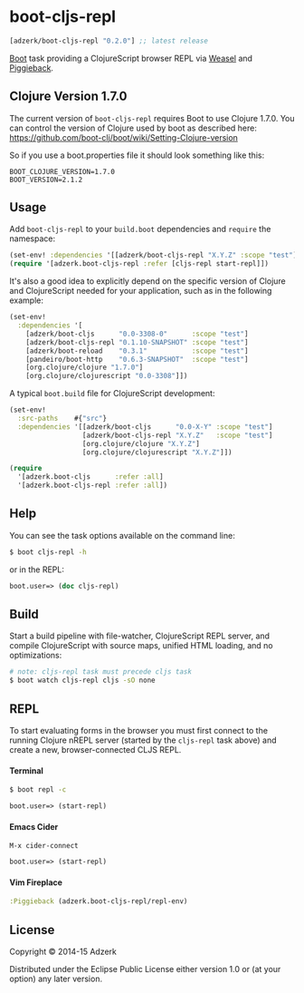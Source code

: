 # boot-cljs-repl

[](dependency)
```clojure
[adzerk/boot-cljs-repl "0.2.0"] ;; latest release
```
[](/dependency)

[Boot] task providing a ClojureScript browser REPL via [Weasel] and [Piggieback].

## Clojure Version 1.7.0

The current version of `boot-cljs-repl` requires Boot to use Clojure 1.7.0. You
can control the version of Clojure used by boot as described here:
https://github.com/boot-clj/boot/wiki/Setting-Clojure-version


So if you use a boot.properties file it should look something like this:
```
BOOT_CLOJURE_VERSION=1.7.0
BOOT_VERSION=2.1.2
```

## Usage

Add `boot-cljs-repl` to your `build.boot` dependencies and `require` the
namespace:

```clj
(set-env! :dependencies '[[adzerk/boot-cljs-repl "X.Y.Z" :scope "test"]])
(require '[adzerk.boot-cljs-repl :refer [cljs-repl start-repl]])
```

It's also a good idea to explicitly depend on the specific version of Clojure
and ClojureScript needed for your application, such as in the following example:

```clj
(set-env!
  :dependencies '[
    [adzerk/boot-cljs      "0.0-3308-0"      :scope "test"]
    [adzerk/boot-cljs-repl "0.1.10-SNAPSHOT" :scope "test"]
    [adzerk/boot-reload    "0.3.1"           :scope "test"]
    [pandeiro/boot-http    "0.6.3-SNAPSHOT"  :scope "test"]
    [org.clojure/clojure "1.7.0"]
    [org.clojure/clojurescript "0.0-3308"]])
```

A typical `boot.build` file for ClojureScript development:

```clj
(set-env!
  :src-paths    #{"src"}
  :dependencies '[[adzerk/boot-cljs      "0.0-X-Y" :scope "test"]
                  [adzerk/boot-cljs-repl "X.Y.Z"   :scope "test"]
                  [org.clojure/clojure "X.Y.Z"]
                  [org.clojure/clojurescript "X.Y.Z"]])

(require
  '[adzerk.boot-cljs      :refer :all]
  '[adzerk.boot-cljs-repl :refer :all])
```

## Help

You can see the task options available on the command line:

```bash
$ boot cljs-repl -h
```

or in the REPL:

```clj
boot.user=> (doc cljs-repl)
```

## Build

Start a build pipeline with file-watcher, ClojureScript REPL server, and
compile ClojureScript with source maps, unified HTML loading, and no
optimizations:

```bash
# note: cljs-repl task must precede cljs task
$ boot watch cljs-repl cljs -sO none
```

## REPL

To start evaluating forms in the browser you must first connect to the running
Clojure nREPL server (started by the `cljs-repl` task above) and create a new,
browser-connected CLJS REPL.

#### Terminal

```bash
$ boot repl -c
```

```clj
boot.user=> (start-repl)
```

#### Emacs Cider

```
M-x cider-connect
```

```clj
boot.user=> (start-repl)
```

####  Vim Fireplace

```clj
:Piggieback (adzerk.boot-cljs-repl/repl-env)
```

## License

Copyright © 2014-15 Adzerk

Distributed under the Eclipse Public License either version 1.0 or (at
your option) any later version.

[1]: https://github.com/tailrecursion/boot
[2]: http://clojars.org/adzerk/boot-cljs-repl/latest-version.svg?cache=4
[3]: http://clojars.org/adzerk/boot-cljs-repl
[Boot]: https://github.com/boot-clj/boot
[Cider]: https://github.com/clojure-emacs/cider
[Weasel]: https://github.com/tomjakubowski/weasel
[piggieback]: https://github.com/cemerick/piggieback
